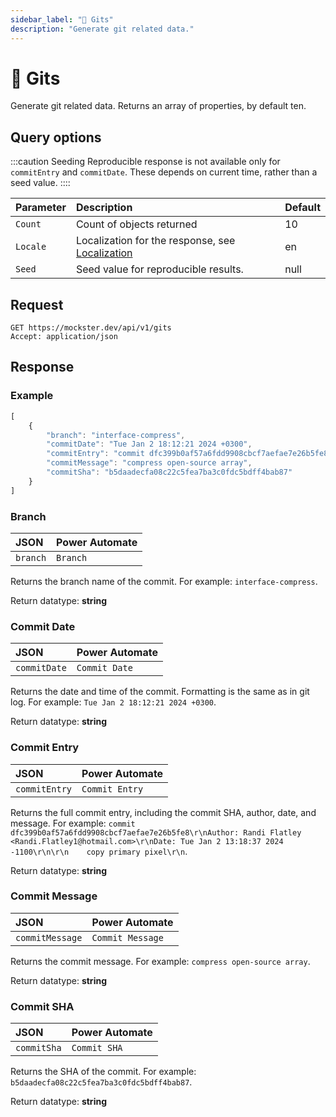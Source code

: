 ```yaml
---
sidebar_label: "📁 Gits"
description: "Generate git related data."
---
```


# 📁 Gits

Generate git related data. Returns an array of properties, by default ten. 

## Query options

:::caution Seeding
Reproducible response is not available only for `commitEntry` and `commitDate`. These depends on current time, rather than a seed value.
::::

|Parameter|Description|Default|
|---------|:---------|---------|
|`Count`| Count of objects returned | 10 |
|`Locale`| Localization for the response, see [Localization](./../localization) | en |
|`Seed` | Seed value for reproducible results. | null |

## Request

```http title="HTTP"
GET https://mockster.dev/api/v1/gits
Accept: application/json  
```

## Response 

### Example 

```jsx title="JSON"
[
    {
        "branch": "interface-compress",
        "commitDate": "Tue Jan 2 18:12:21 2024 +0300",
        "commitEntry": "commit dfc399b0af57a6fdd9908cbcf7aefae7e26b5fe8\r\nAuthor: Randi Flatley <Randi.Flatley1@hotmail.com>\r\nDate: Tue Jan 2 13:18:37 2024 -1100\r\n\r\n    copy primary pixel\r\n",
        "commitMessage": "compress open-source array",
        "commitSha": "b5daadecfa08c22c5fea7ba3c0fdc5bdff4bab87"
    }
]
```

### Branch

|JSON|Power Automate|
|:---------|:---------|
`branch`|`Branch`

Returns the branch name of the commit. For example: `interface-compress`.

Return datatype: **string**

### Commit Date

|JSON|Power Automate|
|:---------|:---------|
`commitDate`|`Commit Date`

Returns the date and time of the commit. Formatting is the same as in git log. For example: `Tue Jan 2 18:12:21 2024 +0300`.

Return datatype: **string**

### Commit Entry

|JSON|Power Automate|
|:---------|:---------|
`commitEntry`|`Commit Entry`

Returns the full commit entry, including the commit SHA, author, date, and message. For example: `commit dfc399b0af57a6fdd9908cbcf7aefae7e26b5fe8\r\nAuthor: Randi Flatley <Randi.Flatley1@hotmail.com>\r\nDate: Tue Jan 2 13:18:37 2024 -1100\r\n\r\n    copy primary pixel\r\n`.

Return datatype: **string**

### Commit Message

|JSON|Power Automate|
|:---------|:---------|
`commitMessage`|`Commit Message`

Returns the commit message. For example: `compress open-source array`.

Return datatype: **string**

### Commit SHA

|JSON|Power Automate|
|:---------|:---------|
`commitSha`|`Commit SHA`

Returns the SHA of the commit. For example: `b5daadecfa08c22c5fea7ba3c0fdc5bdff4bab87`.

Return datatype: **string**